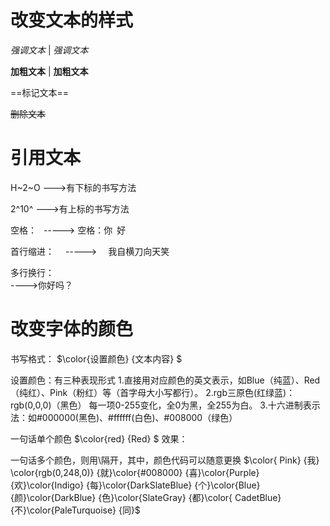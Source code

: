 # 改变文本的样式
*强调文本*   |   _强调文本_

**加粗文本**   |   __加粗文本__

==标记文本==

~~删除文本~~

# 引用文本

H~2~O --->有下标的书写方法

2^10^ --->有上标的书写方法

空格：&ensp;    -----> 空格：你&ensp;好

首行缩进：&ensp;&ensp;    ----->&ensp;&ensp; 我自横刀向天笑

多行换行：<br/>  ---->你好吗？<br/>


# 改变字体的颜色
书写格式： $\color{设置颜色} {文本内容} $

设置颜色：有三种表现形式
1.直接用对应颜色的英文表示，如Blue（纯蓝）、Red（纯红）、Pink（粉红）等（首字母大小写都行）。
2.rgb三原色(红绿蓝)：rgb(0,0,0)（黑色） 每一项0-255变化，全0为黑，全255为白。
3.十六进制表示法：如#000000(黑色)、#ffffff(白色)、#008000（绿色）

一句话单个颜色
$\color{red} {Red} $
效果：

一句话多个颜色，则用\隔开，其中，颜色代码可以随意更换
$\color{ Pink} {我} \color{rgb(0,248,0)} {就}\color{#008000} {喜}\color{Purple} {欢}\color{Indigo} {每}\color{DarkSlateBlue} {个}\color{Blue} {颜}\color{DarkBlue} {色}\color{SlateGray} {都}\color{ CadetBlue} {不}\color{PaleTurquoise} {同}$






